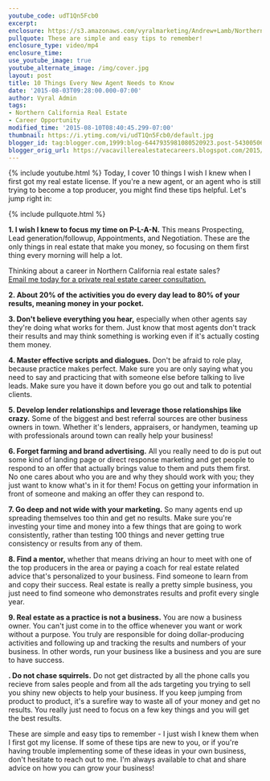 ```yaml
---
youtube_code: udT1Qn5Fcb0
excerpt:
enclosure: https://s3.amazonaws.com/vyralmarketing/Andrew+Lamb/Northern+California+Real+Estate+Agent-+10+things+I+wish+I+knew+when+I+got+licensed.mp4
pullquote: These are simple and easy tips to remember!
enclosure_type: video/mp4
enclosure_time:
use_youtube_image: true
youtube_alternate_image: /img/cover.jpg
layout: post
title: 10 Things Every New Agent Needs to Know
date: '2015-08-03T09:28:00.000-07:00'
author: Vyral Admin
tags:
- Northern California Real Estate
- Career Opportunity
modified_time: '2015-08-10T08:40:45.299-07:00'
thumbnail: https://i.ytimg.com/vi/udT1Qn5Fcb0/default.jpg
blogger_id: tag:blogger.com,1999:blog-6447935981080520923.post-5430050649048931630
blogger_orig_url: https://vacavillerealestatecareers.blogspot.com/2015/08/10-things-every-new-agent-needs-to-know.html
---
```

{% include youtube.html %}
Today, I cover 10 things I wish I knew when I first got my real estate license. If you're a new agent, or an agent who is still trying to become a top producer, you might find these tips helpful. Let's jump right in:

{% include pullquote.html %}

**1. I wish I knew to focus my time on P-L-A-N.** This means Prospecting, Lead generation/followup, Appointments, and Negotiation. These are the only things in real estate that make you money, so focusing on them first thing every morning will help a lot.

<div class="post-cta">
Thinking about a career in Northern California real estate sales?<br>
<a href="mailto:andrew@lambrealestate.com">Email me today for a private real estate career consultation.</a>
</div>

**2. About 20% of the activities you do every day lead to 80% of your results, meaning money in your pocket.**

**3. Don't believe everything you hear,** especially when other agents say they're doing what works for them. Just know that most agents don't track their results and may think something is working even if it's actually costing them money.

**4. Master effective scripts and dialogues.** Don't be afraid to role play, because practice makes perfect. Make sure you are only saying what you need to say and practicing that with someone else before talking to live leads. Make sure you have it down before you go out and talk to potential clients.

**5. Develop lender relationships and leverage those relationships like crazy.** Some of the biggest and best referral sources are other business owners in town. Whether it's lenders, appraisers, or handymen, teaming up with professionals around town can really help your business!

**6. Forget farming and brand advertising.** All you really need to do is put out some kind of landing page or direct response marketing and get people to respond to an offer that actually brings value to them and puts them first. No one cares about who you are and why they should work with you; they just want to know what's in it for them! Focus on getting your information in front of someone and making an offer they can respond to.

**7. Go deep and not wide with your marketing.** So many agents end up spreading themselves too thin and get no results. Make sure you're investing your time and money into a few things that are going to work consistently, rather than testing 100 things and never getting true consistency or results from any of them.

**8. Find a mentor,** whether that means driving an hour to meet with one of the top producers in the area or paying a coach for real estate related advice that's personalized to your business. Find someone to learn from and copy their success. Real estate is really a pretty simple business, you just need to find someone who demonstrates results and profit every single year.

**9. Real estate as a practice is not a business.** You are now a business owner. You can't just come in to the office whenever you want or work without a purpose. You truly are responsible for doing dollar-producing activities and following up and tracking the results and numbers of your business. In other words, run your business like a business and you are sure to have success.

**. Do not chase squirrels.** Do not get distracted by all the phone calls you recieve from sales people and from all the ads targeting you trying to sell you shiny new objects to help your business. If you keep jumping from product to product, it's a surefire way to waste all of your money and get no results. You really just need to focus on a few key things and you will get the best results.

These are simple and easy tips to remember - I just wish I knew them when I first got my license. If some of these tips are new to you, or if you're having trouble implementing some of these ideas in your own business, don't hesitate to reach out to me. I'm always available to chat and share advice on how you can grow your business!
